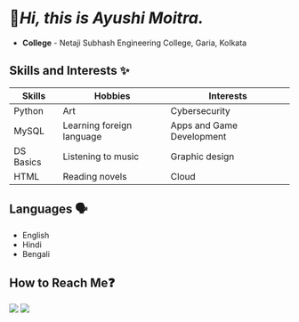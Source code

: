 # 👋***Hi, this is Ayushi Moitra.*** #

- **College** - Netaji Subhash Engineering College, Garia, Kolkata

## Skills and Interests ✨ ##
| Skills | Hobbies | Interests |
|---|---|---|
| Python | Art | Cybersecurity |
| MySQL | Learning foreign language | Apps and Game Development |
| DS Basics | Listening to music | Graphic design |
| HTML | Reading novels | Cloud |

## Languages 🗣️ ##
- English
- Hindi
- Bengali

## How to Reach Me❓ ##
[<img src="https://img.icons8.com/external-justicon-lineal-color-justicon/64/000000/external-linkedin-social-media-justicon-lineal-color-justicon.png"/>](https://www.linkedin.com/in/ayushi-moitra-101235222/)
[<img src="https://img.icons8.com/external-justicon-lineal-color-justicon/64/000000/external-gmail-social-media-justicon-lineal-color-justicon.png"/>](ayushimoitra03@gmail.com)
